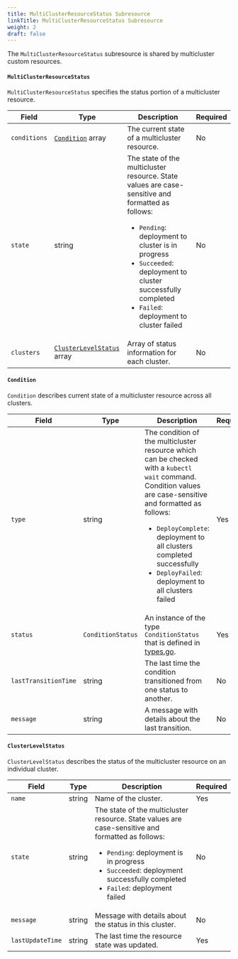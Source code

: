 ```yaml
---
title: MultiClusterResourceStatus Subresource
linkTitle: MultiClusterResourceStatus Subresource
weight: 2
draft: false
---
```

The `MultiClusterResourceStatus` subresource is shared by multicluster custom resources.

#### `MultiClusterResourceStatus`
`MultiClusterResourceStatus` specifies the status portion of a multicluster resource.

| Field | Type | Description | Required
| --- | --- | --- | --- |
| `conditions` | [`Condition`](#condition) array | The current state of a multicluster resource. | No |
| `state` | string | The state of the multicluster resource.  State values are case-sensitive and formatted as follows: <ul><li>`Pending`: deployment to cluster is in progress</li><li>`Succeeded`: deployment to cluster successfully completed</li><li>`Failed`: deployment to cluster failed</li></ul> | No |
| `clusters` | [`ClusterLevelStatus`](#clusterlevelstatus) array | Array of status information for each cluster. | No |

#### `Condition`
`Condition` describes current state of a multicluster resource across all clusters.

| Field | Type | Description | Required
| --- | --- | --- | --- |
| `type` | string | The condition of the multicluster resource which can be checked with a `kubectl wait` command. Condition values are case-sensitive and formatted as follows: <ul><li>`DeployComplete`: deployment to all clusters completed successfully</li><li>`DeployFailed`: deployment to all clusters failed</li></ul> | Yes |
| `status` | `ConditionStatus` | An instance of the type `ConditionStatus` that is defined in [types.go](https://github.com/kubernetes/api/blob/master/core/v1/types.go). | Yes |
| `lastTransitionTime` | string | The last time the condition transitioned from one status to another. | No |
| `message` | string | A message with details about the last transition. | No |


#### `ClusterLevelStatus`
`ClusterLevelStatus` describes the status of the multicluster resource on an individual cluster.

| Field | Type | Description | Required
| --- | --- | --- | --- |
| `name` | string | Name of the cluster. | Yes |
| `state` | string | The state of the multicluster resource.  State values are case-sensitive and formatted as follows: <ul><li>`Pending`: deployment is in progress</li><li>`Succeeded`: deployment successfully completed</li><li>`Failed`: deployment failed</li></ul> | No |
| `message` | string | Message with details about the status in this cluster. | No |
| `lastUpdateTime` | string | The last time the resource state was updated. | Yes |
